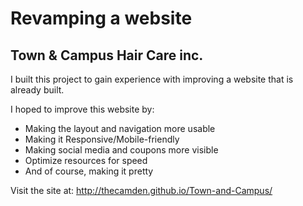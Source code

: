 # Revamping a website

## Town & Campus Hair Care inc. ##

I built this project to gain experience with improving a website that is already built.

I hoped to improve this website by:

* Making the layout and navigation more usable
* Making it Responsive/Mobile-friendly
* Making social media and coupons more visible
* Optimize resources for speed
* And of course, making it pretty

Visit the site at: http://thecamden.github.io/Town-and-Campus/



